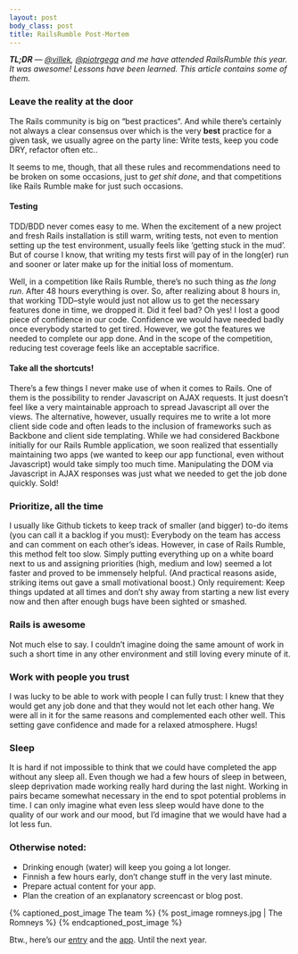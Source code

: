```yaml
---
layout: post
body_class: post
title: RailsRumble Post-Mortem
---
```


***TL;DR** — [@villek](https://twitter.com/villek), [@piotrgega](https://twitter.com/piotrgega) and me have attended RailsRumble this year. It was awesome! Lessons have been learned. This article contains some of them.*

### Leave the reality at the door
The Rails community is big on “best practices“. And while there’s certainly not always a clear consensus over which is the very **best** practice for a given task, we usually agree on the party line: Write tests, keep you code DRY, refactor often etc..

It seems to me, though, that all these rules and recommendations need to be broken on some occasions, just to *get shit done*, and that competitions like Rails Rumble make for just such occasions.

#### Testing
TDD/BDD never comes easy to me. When the excitement of a new project and fresh Rails installation is still warm, writing tests, not even to mention setting up the test environment,  usually feels like ‘getting stuck in the mud’. But of course I know, that writing my tests first will pay of in the long(er) run and sooner or later make up for the initial loss of momentum.

Well, in a competition like Rails Rumble, there’s no such thing as *the long run*. After 48 hours everything is over. So, after realizing about 8 hours in, that working TDD–style would just not allow us to get the necessary features done in time, we dropped it.
Did it feel bad? Oh yes! I lost a good piece of confidence in our code. Confidence we would have needed badly once everybody started to get tired.
However, we got the features we needed to complete our app done. And in the scope of the competition, reducing test coverage feels like an acceptable sacrifice.

#### Take all the shortcuts!
There’s a few things I never make use of when it comes to Rails. One of them is the possibility to render Javascript on AJAX requests. It just doesn’t feel like a very maintainable approach to spread Javascript all over the views.
The alternative, however, usually requires me to write a lot more client side code and often leads to the inclusion of frameworks such as Backbone and client side templating.
While we had considered Backbone initially for our Rails Rumble application, we soon realized that essentially maintaining two apps (we wanted to keep our app functional, even without Javascript) would take simply too much time. Manipulating the DOM via Javascript in AJAX responses was just what we needed to get the job done quickly. Sold!

### Prioritize, all the time
I usually like Github tickets to keep track of smaller (and bigger) to-do items (you can call it a backlog if you must): Everybody on the team has access and can comment on each other’s ideas. However, in case of Rails Rumble, this method felt too slow.
Simply putting everything up on a white board next to us and assigning priorities (high, medium and low) seemed a lot faster and proved to be immensely helpful. (And practical reasons aside, striking items out gave a small motivational boost.)
Only requirement: Keep things updated at all times and don’t shy away from starting a new list every now and then after enough bugs have been sighted or smashed.

### Rails is awesome
Not much else to say. I couldn’t imagine doing the same amount of work in such a short time in any other environment and still loving every minute of it.

### Work with people you trust
I was lucky to be able to work with people I can fully trust: I knew that they would get any job done and that they would not let each other hang. We were all in it for the same reasons and complemented each other well. This setting gave confidence and made for a relaxed atmosphere. Hugs!

### Sleep
It is hard if not impossible to think that we could have completed the app without any sleep all. Even though we had a few hours of sleep in between, sleep deprivation made working really hard during the last night. Working in pairs became somewhat necessary in the end to spot potential problems in time. I can only imagine what even less sleep would have done to the quality of our work and our mood, but I’d imagine that we would have had a lot less fun.

### Otherwise noted:

* Drinking enough (water) will keep you going a lot longer.
* Finnish a few hours early, don’t change stuff in the very last minute.
* Prepare actual content for your app.
* Plan the creation of an explanatory screencast or blog post.

{% captioned_post_image The team %}
  {% post_image  romneys.jpg | The Romneys  %}
{% endcaptioned_post_image %}

Btw., here’s our [entry](http://railsrumble.com/entries/319-hotline) and
the [app](http://hotline.r12.railsrumble.com/). Until the next year.
